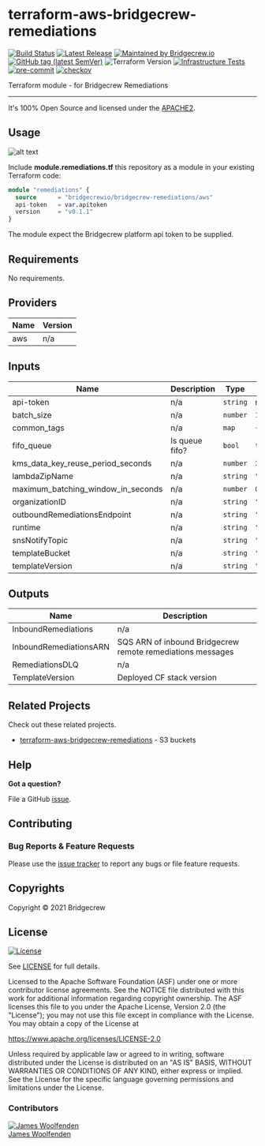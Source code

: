 # terraform-aws-bridgecrew-remediations

[![Build Status](https://github.com/bridgecrewio/terraform-aws-bridgecrew-remediations/workflows/Verify%20and%20Bump/badge.svg?branch=main)](https://github.com/bridgecrewio/terraform-aws-bridgecrew-remediations)
[![Latest Release](https://img.shields.io/github/release/bridgecrewio/terraform-aws-bridgecrew-remediations.svg)](https://github.com/bridgecrewio/terraform-aws-bridgecrew-remediations/releases/latest)
[![Maintained by Bridgecrew.io](https://img.shields.io/badge/maintained%20by-bridgecrew.io-blueviolet)](https://bridgecrew.io)
[![GitHub tag (latest SemVer)](https://img.shields.io/github/tag/bridgecrewio/terraform-aws-bridgecrew-cloudtrail.svg?label=latest)](https://github.com/bridgecrewio/terraform-aws-bridgecrew-cloudtrail/releases/latest)
![Terraform Version](https://img.shields.io/badge/tf-%3E%3D0.12.0-blue.svg)
[![Infrastructure Tests](https://www.bridgecrew.cloud/badges/github/bridgecrewio/terraform-aws-bridgecrew-remediations/cis_aws)](https://www.bridgecrew.cloud/link/badge?vcs=github&fullRepo=bridgecrewio%2Fterraform-aws-bridgecrew-remediations&benchmark=CIS+AWS+V1.2)
[![pre-commit](https://img.shields.iå/badge/pre--commit-enabled-brightgreen?logo=pre-commit&logoColor=white)](https://github.com/pre-commit/pre-commit)
[![checkov](https://img.shields.io/badge/checkov-verified-brightgreen)](https://www.checkov.io/)

Terraform module - for Bridgecrew Remediations

---

It's 100% Open Source and licensed under the [APACHE2](LICENSE).

## Usage

![alt text](./diagram/remediations.png)

Include **module.remediations.tf** this repository as a module in your existing Terraform code:

```terraform
module "remediations" {
  source      = "bridgecrewio/bridgecrew-remediations/aws"
  api-token   = var.apitoken
  version     = "v0.1.1"
}
```

The module expect the Bridgecrew platform api token to be supplied.

<!-- BEGINNING OF PRE-COMMIT-TERRAFORM DOCS HOOK -->
## Requirements

No requirements.

## Providers

| Name | Version |
|------|---------|
| aws | n/a |

## Inputs

| Name | Description | Type | Default | Required |
|------|-------------|------|---------|:--------:|
| api-token | n/a | `string` | n/a | yes |
| batch\_size | n/a | `number` | `1` | no |
| common\_tags | n/a | `map` | `{}` | no |
| fifo\_queue | Is queue fifo? | `bool` | `true` | no |
| kms\_data\_key\_reuse\_period\_seconds | n/a | `number` | `300` | no |
| lambdaZipName | n/a | `string` | `"prod/remediations_lambda_c5f16a2212411fd69a5c6a5fe37278617df82f5a.zip"` | no |
| maximum\_batching\_window\_in\_seconds | n/a | `number` | `0` | no |
| organizationID | n/a | `string` | `"890234264427"` | no |
| outboundRemediationsEndpoint | n/a | `string` | `"https://dfak3u9wq1.execute-api.us-west-2.amazonaws.com/v1"` | no |
| runtime | n/a | `string` | `"nodejs10.x"` | no |
| snsNotifyTopic | n/a | `string` | `"handle-customer-actions"` | no |
| templateBucket | n/a | `string` | `"bc-code-artifacts-890234264427-"` | no |
| templateVersion | n/a | `string` | `"0.3.37"` | no |

## Outputs

| Name | Description |
|------|-------------|
| InboundRemediations | n/a |
| InboundRemediationsARN | SQS ARN of inbound Bridgecrew remote remediations messages |
| RemediationsDLQ | n/a |
| TemplateVersion | Deployed CF stack version |

<!-- END OF PRE-COMMIT-TERRAFORM DOCS HOOK -->

## Related Projects

Check out these related projects.

- [terraform-aws-bridgecrew-remediations](https://github.com/bridgecrewio/terraform-aws-bridgecrew-remediations) - S3 buckets

## Help

**Got a question?**

File a GitHub [issue](https://github.com/bridgecrewio/terraform-aws-bridgecrew-remediations/issues).

## Contributing

### Bug Reports & Feature Requests

Please use the [issue tracker](https://github.com/bridgecrewio/terraform-aws-bridgecrew-remediations/issues) to report any bugs or file feature requests.

## Copyrights

Copyright © 2021 Bridgecrew

## License

[![License](https://img.shields.io/badge/License-Apache%202.0-blue.svg)](https://opensource.org/licenses/Apache-2.0)

See [LICENSE](LICENSE) for full details.

Licensed to the Apache Software Foundation (ASF) under one
or more contributor license agreements. See the NOTICE file
distributed with this work for additional information
regarding copyright ownership. The ASF licenses this file
to you under the Apache License, Version 2.0 (the
"License"); you may not use this file except in compliance
with the License. You may obtain a copy of the License at

<https://www.apache.org/licenses/LICENSE-2.0>

Unless required by applicable law or agreed to in writing,
software distributed under the License is distributed on an
"AS IS" BASIS, WITHOUT WARRANTIES OR CONDITIONS OF ANY
KIND, either express or implied. See the License for the
specific language governing permissions and limitations
under the License.

### Contributors

[![James Woolfenden][jameswoolfenden_avatar]][jameswoolfenden_homepage]<br/>[James Woolfenden][jameswoolfenden_homepage]

[jameswoolfenden_homepage]: https://github.com/jameswoolfenden
[jameswoolfenden_avatar]: https://github.com/jameswoolfenden.png?size=150
[github]: https://github.com/bridgecrewio
[linkedin]: https://www.linkedin.com/in/bridgecrew/
[twitter]: https://twitter.com/bridgecrew
[share_twitter]: https://twitter.com/intent/tweet/?text=terraform-aws-bridgecrew-remediations&url=https://github.com/bridgecrewio/terraform-aws-bridgecrew-remediations
[share_linkedin]: https://www.linkedin.com/shareArticle?mini=true&title=terraform-aws-bridgecrew-remediations&url=https://github.com/bridgecrewio/terraform-aws-bridgecrew-remediations
[share_reddit]: https://reddit.com/submit/?url=https://github.com/bridgecrewio/terraform-aws-bridgecrew-remediations
[share_facebook]: https://facebook.com/sharer/sharer.php?u=https://github.com/bridgecrewio/terraform-aws-bridgecrew-remediations
[share_email]: mailto:?subject=terraform-aws-bridgecrew-remediations&body=https://github.com/bridgecrewio/terraform-aws-bridgecrew-remediations
